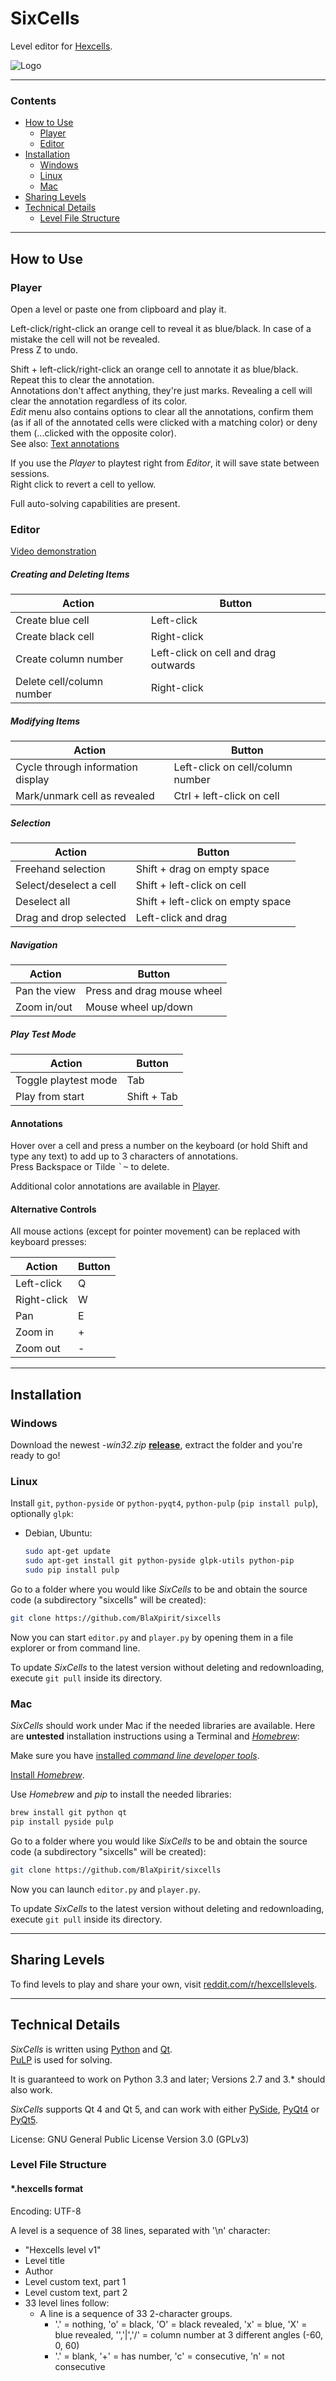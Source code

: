 # SixCells

Level editor for [Hexcells](http://store.steampowered.com/app/304410/).

![Logo](https://raw.githubusercontent.com/BlaXpirit/sixcells/master/resources/logo.png)

---

### Contents

- [How to Use](#usage)
  - [Player](#player)
  - [Editor](#editor)
- [Installation](#installation)
  - [Windows](#windows)
  - [Linux](#linux)
  - [Mac](#mac)
- [Sharing Levels](#sharing-levels)
- [Technical Details](#technical-details)
  - [Level File Structure](#level-file-structure)

---

## How to Use

### Player

Open a level or paste one from clipboard and play it.

Left-click/right-click an orange cell to reveal it as blue/black. In case of a mistake the cell will not be revealed.  
Press Z to undo.  

Shift + left-click/right-click an orange cell to annotate it as blue/black. Repeat this to clear the annotation.  
Annotations don't affect anything, they're just marks. Revealing a cell will clear the annotation regardless of its color.  
*Edit* menu also contains options to clear all the annotations, confirm them (as if all of the annotated cells were clicked with a matching color) or deny them (...clicked with the opposite color).  
See also: [Text annotations](#annotations)

If you use the *Player* to playtest right from *Editor*, it will save state between sessions.  
Right click to revert a cell to yellow.  

Full auto-solving capabilities are present.

### Editor

[Video demonstration](http://youtu.be/fFq36x8fSew)

##### Creating and Deleting Items

Action                    | Button
------------------------- | ------------------------------------
Create blue cell          | Left-click
Create black cell         | Right-click
Create column number      | Left-click on cell and drag outwards
Delete cell/column number | Right-click

##### Modifying Items

Action                            | Button
--------------------------------- | --------------------------------
Cycle through information display | Left-click on cell/column number
Mark/unmark cell as revealed      | Ctrl + left-click on cell

##### Selection

Action                 | Button
---------------------- | --------------------------
Freehand selection     | Shift + drag on empty space
Select/deselect a cell | Shift + left-click on cell
Deselect all           | Shift + left-click on empty space
Drag and drop selected | Left-click and drag

##### Navigation

Action       | Button
------------ | --------------------------
Pan the view | Press and drag mouse wheel
Zoom in/out  | Mouse wheel up/down

##### Play Test Mode

Action               | Button
-------------------- | ------
Toggle playtest mode | Tab
Play from start      | Shift + Tab

#### Annotations

Hover over a cell and press a number on the keyboard (or hold Shift and type any text) to add up to 3 characters of annotations.  
Press Backspace or Tilde <kbd>`~</kbd> to delete.

Additional color annotations are available in [Player](#player).

#### Alternative Controls

All mouse actions (except for pointer movement) can be replaced with keyboard presses:

Action      | Button
----------- | ------
Left-click  | Q
Right-click | W
Pan         | E
Zoom in     | +
Zoom out    | -


---

## Installation

### Windows

Download the newest *-win32.zip* [**release**](https://github.com/BlaXpirit/sixcells/releases), extract the folder and you're ready to go!

### Linux

Install `git`, `python-pyside` or `python-pyqt4`, `python-pulp` (`pip install pulp`), optionally `glpk`:

- Debian, Ubuntu:

    ```bash
    sudo apt-get update
    sudo apt-get install git python-pyside glpk-utils python-pip
    sudo pip install pulp
    ```

Go to a folder where you would like *SixCells* to be and obtain the source code (a subdirectory "sixcells" will be created):
```bash
git clone https://github.com/BlaXpirit/sixcells
```

Now you can start `editor.py` and `player.py` by opening them in a file explorer or from command line.

To update *SixCells* to the latest version without deleting and redownloading, execute `git pull` inside its directory.

### Mac
  
*SixCells* should work under Mac if the needed libraries are available. Here are **untested** installation instructions using a Terminal and [*Homebrew*](http://brew.sh/):

Make sure you have [installed *command line developer tools*](http://osxdaily.com/2014/02/12/install-command-line-tools-mac-os-x/).

[Install *Homebrew*](http://brew.sh/#install).

Use *Homebrew* and *pip* to install the needed libraries:
```bash
brew install git python qt
pip install pyside pulp
```

Go to a folder where you would like *SixCells* to be and obtain the source code (a subdirectory "sixcells" will be created):
```bash
git clone https://github.com/BlaXpirit/sixcells
```

Now you can launch `editor.py` and `player.py`.

To update *SixCells* to the latest version without deleting and redownloading, execute `git pull` inside its directory.

---

## Sharing Levels

To find levels to play and share your own, visit [reddit.com/r/hexcellslevels](http://reddit.com/r/hexcellslevels).

---

## Technical Details

*SixCells* is written using [Python](http://python.org/) and [Qt](http://qt-project.org/).  
[PuLP](https://pypi.python.org/pypi/PuLP) is used for solving.  

It is guaranteed to work on Python 3.3 and later; Versions 2.7 and 3.* should also work.

*SixCells* supports Qt 4 and Qt 5, and can work with either [PySide](http://pyside.org/), [PyQt4](http://www.riverbankcomputing.co.uk/software/pyqt/download) or [PyQt5](http://www.riverbankcomputing.co.uk/software/pyqt/download5).

License: GNU General Public License Version 3.0 (GPLv3)


### Level File Structure

#### *.hexcells format

Encoding: UTF-8

A level is a sequence of 38 lines, separated with '\n' character:

- "Hexcells level v1"
- Level title
- Author
- Level custom text, part 1
- Level custom text, part 2
- 33 level lines follow:
    - A line is a sequence of 33 2-character groups.
        - '.' = nothing, 'o' = black, 'O' = black revealed, 'x' = blue, 'X' = blue revealed, '\','|','/' = column number at 3 different angles (-60, 0, 60)
        - '.' = blank, '+' = has number, 'c' = consecutive, 'n' = not consecutive
